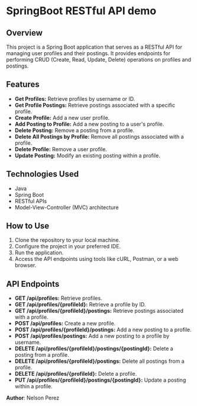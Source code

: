 # SpringBoot RESTful API demo

## Overview
This project is a Spring Boot application that serves as a RESTful API for managing user profiles and their postings. It provides endpoints for performing CRUD (Create, Read, Update, Delete) operations on profiles and postings.

## Features
- **Get Profiles:** Retrieve profiles by username or ID.
- **Get Profile Postings:** Retrieve postings associated with a specific profile.
- **Create Profile:** Add a new user profile.
- **Add Posting to Profile:** Add a new posting to a user's profile.
- **Delete Posting:** Remove a posting from a profile.
- **Delete All Postings by Profile:** Remove all postings associated with a profile.
- **Delete Profile:** Remove a user profile.
- **Update Posting:** Modify an existing posting within a profile.

## Technologies Used
- Java
- Spring Boot
- RESTful APIs
- Model-View-Controller (MVC) architecture

## How to Use
1. Clone the repository to your local machine.
2. Configure the project in your preferred IDE.
3. Run the application.
4. Access the API endpoints using tools like cURL, Postman, or a web browser.

## API Endpoints
- **GET /api/profiles:** Retrieve profiles.
- **GET /api/profiles/{profileId}:** Retrieve a profile by ID.
- **GET /api/profiles/{profileId}/postings:** Retrieve postings associated with a profile.
- **POST /api/profiles:** Create a new profile.
- **POST /api/profiles/{profileId}/postings:** Add a new posting to a profile.
- **POST /api/profiles/postings:** Add a new posting to a profile by username.
- **DELETE /api/profiles/{profileId}/postings/{postingId}:** Delete a posting from a profile.
- **DELETE /api/profiles/{profileId}/postings:** Delete all postings from a profile.
- **DELETE /api/profiles/{profileId}:** Delete a profile.
- **PUT /api/profiles/{profileId}/postings/{postingId}:** Update a posting within a profile.

**Author**: Nelson Perez
